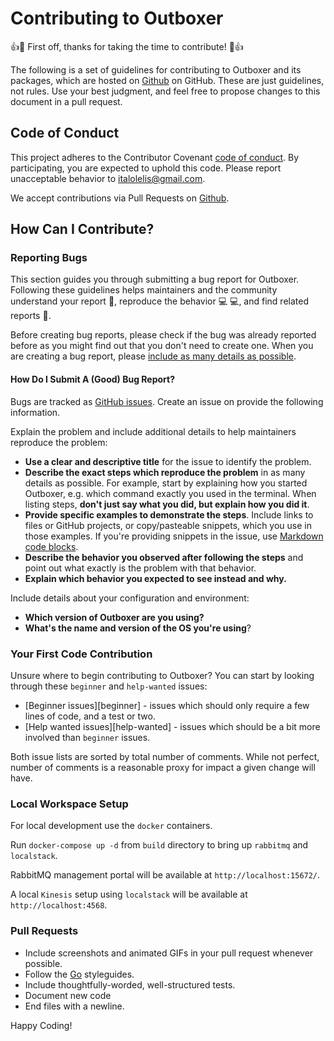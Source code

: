 # Contributing to Outboxer

:+1::tada: First off, thanks for taking the time to contribute! :tada::+1:

The following is a set of guidelines for contributing to Outboxer and its packages, 
which are hosted on [Github](https://github.com/italolelis) on GitHub.
These are just guidelines, not rules. Use your best judgment, and feel free to propose changes 
to this document in a pull request.

## Code of Conduct

This project adheres to the Contributor Covenant [code of conduct](CODE_OF_CONDUCT.md).
By participating, you are expected to uphold this code.
Please report unacceptable behavior to [italolelis@gmail.com](mailto:italolelis@gmail.com).

We accept contributions via Pull Requests on [Github](https://github.com/italolelis/outboxer).

## How Can I Contribute?

### Reporting Bugs

This section guides you through submitting a bug report for Outboxer. Following these guidelines helps maintainers 
and the community understand your report :pencil:, reproduce the behavior :computer: :computer:, and find related 
reports :mag_right:.

Before creating bug reports, please check if the bug was already reported before as you might find out that you don't 
need to create one. When you are creating a bug report, please [include as many details as possible](#how-do-i-submit-a-good-bug-report). 

#### How Do I Submit A (Good) Bug Report?

Bugs are tracked as [GitHub issues](https://guides.github.com/features/issues/). Create an issue on provide the following information.

Explain the problem and include additional details to help maintainers reproduce the problem:

* **Use a clear and descriptive title** for the issue to identify the problem.
* **Describe the exact steps which reproduce the problem** in as many details as possible. For example, start by explaining how you started Outboxer, 
e.g. which command exactly you used in the terminal. When listing steps, **don't just say what you did, but explain how you did it**.
* **Provide specific examples to demonstrate the steps**. Include links to files or GitHub projects, or copy/pasteable snippets, which you use in those examples. 
If you're providing snippets in the issue, use [Markdown code blocks](https://help.github.com/articles/markdown-basics/#multiple-lines).
* **Describe the behavior you observed after following the steps** and point out what exactly is the problem with that behavior.
* **Explain which behavior you expected to see instead and why.**

Include details about your configuration and environment:

* **Which version of Outboxer are you using?**
* **What's the name and version of the OS you're using**?

### Your First Code Contribution

Unsure where to begin contributing to Outboxer? You can start by looking through these `beginner` and `help-wanted` issues:

* [Beginner issues][beginner] - issues which should only require a few lines of code, and a test or two.
* [Help wanted issues][help-wanted] - issues which should be a bit more involved than `beginner` issues.

Both issue lists are sorted by total number of comments. While not perfect, number of comments is a reasonable proxy for impact a given change will have.

### Local Workspace Setup

For local development use the `docker` containers.

Run `docker-compose up -d` from `build` directory to bring up `rabbitmq` and `localstack`.

RabbitMQ management portal will be available at `http://localhost:15672/`.

A local `Kinesis` setup using `localstack` will be available at `http://localhost:4568`.

### Pull Requests

* Include screenshots and animated GIFs in your pull request whenever possible.
* Follow the [Go](https://github.com/golang/go/wiki/CodeReviewComments) styleguides.
* Include thoughtfully-worded, well-structured tests.
* Document new code
* End files with a newline.


Happy Coding!
